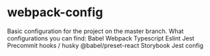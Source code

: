 # webpack-config

Basic configuration for the project on the master branch. What configurations you can find:
Babel
Webpack
Typescript
Eslint
Jest
Precommit hooks / husky
@babel/preset-react
Storybook
Jest config
